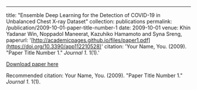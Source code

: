 ---
title: "Ensemble Deep Learning for the Detection of COVID-19 in Unbalanced Chest X-ray Dataset"
collection: publications
permalink: /publication/2009-10-01-paper-title-number-1
date: 2009-10-01
venue: Khin Yadanar Win, Noppadol Maneerat, Kazuhiko Hamamoto and Syna Sreng, 
paperurl: '[http://academicpages.github.io/files/paper1.pdf](https://doi.org/10.3390/app112210528)'
citation: 'Your Name, You. (2009). &quot;Paper Title Number 1.&quot; <i>Journal 1</i>. 1(1).'

[Download paper here](https://doi.org/10.3390/app112210528)

Recommended citation: Your Name, You. (2009). "Paper Title Number 1." <i>Journal 1</i>. 1(1).
